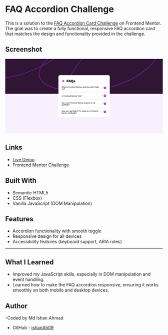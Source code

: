 # FAQ Accordion Challenge

This is a solution to the [FAQ Accordion Card Challenge](https://www.frontendmentor.io/challenges/faq-accordion-card-XlyjD0Oam) on Frontend Mentor. The goal was to create a fully functional, responsive FAQ accordion card that matches the design and functionality provided in the challenge.

## Screenshot

![FAQ Accordion Screenshot](./Screenshot%202025-01-12%20010803.png)

## Links

- [Live Demo](https://frontend-mentor-challenges-lemon-ten.vercel.app/)
- [Frontend Mentor Challenge](https://www.frontendmentor.io/challenges/faq-accordion-card-XlyjD0Oam)

## Built With

- Semantic HTML5
- CSS (Flexbox)
- Vanilla JavaScript (DOM Manipulation)

## Features

- Accordion functionality with smooth toggle
- Responsive design for all devices
- Accessibility features (keyboard support, ARIA roles)

---

## What I Learned

- Improved my JavaScript skills, especially in DOM manipulation and event handling.
- Learned how to make the FAQ accordion responsive, ensuring it works smoothly on both mobile and desktop devices.


## Author
-Coded by Md Ishan Ahmad
- GitHub - [ishanAh09](https://github.com/ishanah09)
